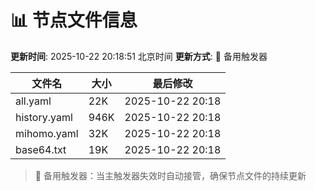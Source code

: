 # 📊 节点文件信息

**更新时间**: 2025-10-22 20:18:51 北京时间
**更新方式**: 🔄 备用触发器

| 文件名 | 大小 | 最后修改 |
|--------|------|----------|
| all.yaml | 22K | 2025-10-22 20:18 |
| history.yaml | 946K | 2025-10-22 20:18 |
| mihomo.yaml | 32K | 2025-10-22 20:18 |
| base64.txt | 19K | 2025-10-22 20:18 |

> 🔄 备用触发器：当主触发器失效时自动接管，确保节点文件的持续更新
